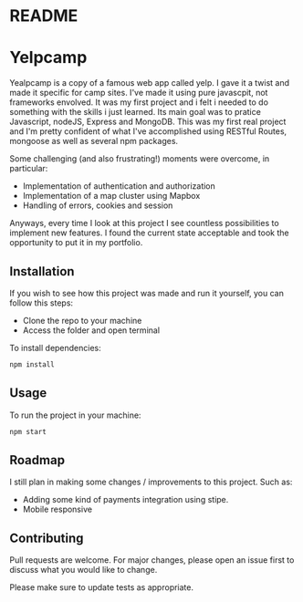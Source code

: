 # README

# Yelpcamp

Yealpcamp is a copy of a famous web app called yelp. I gave it a twist and made it specific for camp sites.
I've made it using pure javascpit, not frameworks envolved. It was my first project and i felt i needed to do something with the skills i just learned. Its main goal was to pratice Javascript, nodeJS, Express and MongoDB.
This was my first real project and I'm pretty confident of what I've accomplished using RESTful Routes, mongoose as well as several npm packages.

Some challenging (and also frustrating!) moments were overcome, in particular:

- Implementation of authentication and authorization
- Implementation of a map cluster using Mapbox
- Handling of errors, cookies and session


Anyways, every time I look at this project I see countless possibilities to implement new features.
I found the current state acceptable and took the opportunity to put it in my portfolio.

## Installation

If you wish to see how this project was made and run it yourself, you can follow this steps:

- Clone the repo to your machine
- Access the folder and open terminal

To install dependencies:
```bash
npm install
```

## Usage

To run the project in your machine:

```bash
npm start
```

## Roadmap

I still plan in making some changes / improvements to this project. Such as:

- Adding some kind of payments integration using stipe.
- Mobile responsive

## Contributing

Pull requests are welcome. For major changes, please open an issue first
to discuss what you would like to change.

Please make sure to update tests as appropriate.
